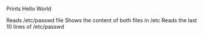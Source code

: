 Prints Hello World

Reads /etc/passwd file
Shows the content of both files in /etc
Reads the last 10 lines of /etc/passwd
